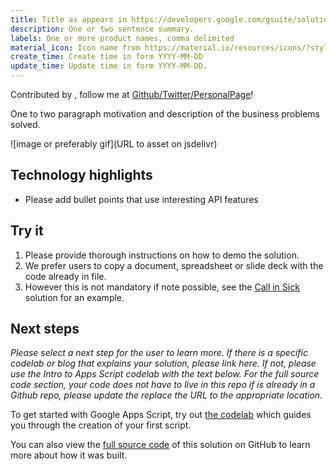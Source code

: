 ```yaml
---
title: Title as appears in https://developers.google.com/gsuite/solutions
description: One or two sentence summary.
labels: One or more product names, comma delimited
material_icon: Icon name from https://material.io/resources/icons/?style=baseline
create_time: Create time in form YYYY-MM-DD
update_time: Update time in form YYYY-MM-DD.
---
```


Contributed by <Your Name Here>, follow me at [Github/Twitter/PersonalPage](url)!

One to two paragraph motivation and description of the business problems solved.

![image or preferably gif](URL to asset on jsdelivr)

## Technology highlights

- Please add bullet points that use interesting API features

## Try it

1. Please provide thorough instructions on how to demo the solution.
1. We prefer users to copy a document, spreadsheet or slide deck with the code already in file.
1. However this is not mandatory if note possible, see the [Call in Sick](https://github.com/googleworkspace/solutions/tree/main/call-in-sick) 
solution for an example.

## Next steps

_Please select a next step for the user to learn more. If there is a specific codelab or blog
that explains your solution, please link here. If not, please use the Intro to Apps Script
codelab with the text below. For the full source code section, your code does not have to
live in this repo if is already in a Github repo, please update the replace the URL to the 
appropriate location._

To get started with Google Apps Script, try out [the codelab][codelab]
which guides you through the creation of your first script.

You can also view the [full source code][github] of this solution on GitHub to
learn more about how it was built.

[codelab]: https://codelabs.developers.google.com/codelabs/apps-script-intro
[github]: https://github.com/googleworkspace/solutions/blob/main/YOUR-SOLUTION-HERE
